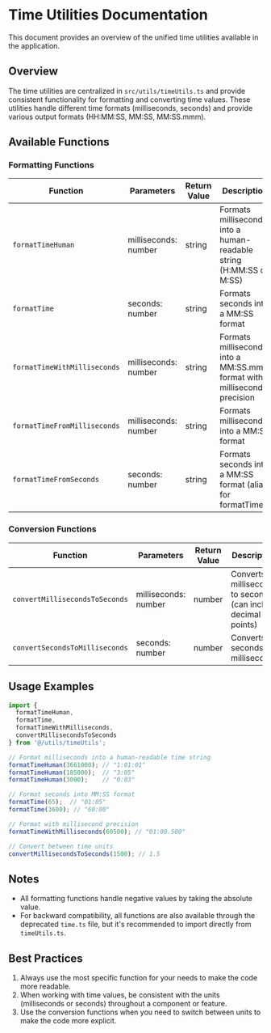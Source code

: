 # Time Utilities Documentation

This document provides an overview of the unified time utilities available in the application.

## Overview

The time utilities are centralized in `src/utils/timeUtils.ts` and provide consistent functionality for formatting and converting time values. These utilities handle different time formats (milliseconds, seconds) and provide various output formats (HH:MM:SS, MM:SS, MM:SS.mmm).

## Available Functions

### Formatting Functions

| Function | Parameters | Return Value | Description |
|----------|------------|--------------|-------------|
| `formatTimeHuman` | milliseconds: number | string | Formats milliseconds into a human-readable string (H:MM:SS or M:SS) |
| `formatTime` | seconds: number | string | Formats seconds into a MM:SS format |
| `formatTimeWithMilliseconds` | milliseconds: number | string | Formats milliseconds into a MM:SS.mmm format with millisecond precision |
| `formatTimeFromMilliseconds` | milliseconds: number | string | Formats milliseconds into a MM:SS format |
| `formatTimeFromSeconds` | seconds: number | string | Formats seconds into a MM:SS format (alias for formatTime) |

### Conversion Functions

| Function | Parameters | Return Value | Description |
|----------|------------|--------------|-------------|
| `convertMillisecondsToSeconds` | milliseconds: number | number | Converts milliseconds to seconds (can include decimal points) |
| `convertSecondsToMilliseconds` | seconds: number | number | Converts seconds to milliseconds |

## Usage Examples

```typescript
import { 
  formatTimeHuman, 
  formatTime, 
  formatTimeWithMilliseconds, 
  convertMillisecondsToSeconds 
} from '@/utils/timeUtils';

// Format milliseconds into a human-readable time string
formatTimeHuman(3661000); // "1:01:01"
formatTimeHuman(185000);  // "3:05"
formatTimeHuman(3000);    // "0:03"

// Format seconds into MM:SS format
formatTime(65);  // "01:05"
formatTime(3600); // "60:00"

// Format with millisecond precision
formatTimeWithMilliseconds(60500); // "01:00.500"

// Convert between time units
convertMillisecondsToSeconds(1500); // 1.5
```

## Notes

- All formatting functions handle negative values by taking the absolute value.
- For backward compatibility, all functions are also available through the deprecated `time.ts` file, but it's recommended to import directly from `timeUtils.ts`.

## Best Practices

1. Always use the most specific function for your needs to make the code more readable.
2. When working with time values, be consistent with the units (milliseconds or seconds) throughout a component or feature.
3. Use the conversion functions when you need to switch between units to make the code more explicit.